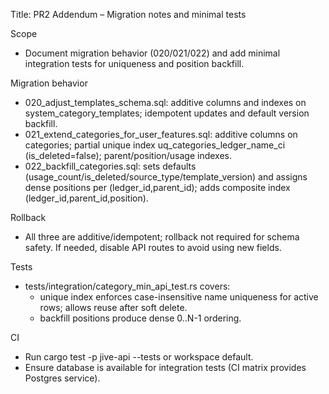 Title: PR2 Addendum – Migration notes and minimal tests

Scope
- Document migration behavior (020/021/022) and add minimal integration tests for uniqueness and position backfill.

Migration behavior
- 020_adjust_templates_schema.sql: additive columns and indexes on system_category_templates; idempotent updates and default version backfill.
- 021_extend_categories_for_user_features.sql: additive columns on categories; partial unique index uq_categories_ledger_name_ci (is_deleted=false); parent/position/usage indexes.
- 022_backfill_categories.sql: sets defaults (usage_count/is_deleted/source_type/template_version) and assigns dense positions per (ledger_id,parent_id); adds composite index (ledger_id,parent_id,position).

Rollback
- All three are additive/idempotent; rollback not required for schema safety. If needed, disable API routes to avoid using new fields.

Tests
- tests/integration/category_min_api_test.rs covers:
  - unique index enforces case-insensitive name uniqueness for active rows; allows reuse after soft delete.
  - backfill positions produce dense 0..N-1 ordering.

CI
- Run cargo test -p jive-api --tests or workspace default.
- Ensure database is available for integration tests (CI matrix provides Postgres service).

